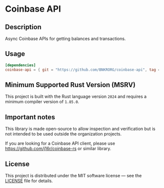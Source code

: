 # Coinbase API

## Description

Async Coinbase APIs for getting balances and transactions.

## Usage

```toml
[dependencies]
coinbase-api = { git = "https://github.com/BNKRORG/coinbase-api", tag = "<version>" }
```

## Minimum Supported Rust Version (MSRV)

This project is built with the Rust language version `2024` and requires a minimum compiler version of `1.85.0`.

## Important notes

This library is made open-source to allow inspection and verification but is not intended to be used outside the organization projects.

If you are looking for a Coinbase API client, please use https://github.com/j16r/coinbase-rs or similar library.

## License

This project is distributed under the MIT software license — see the [LICENSE](LICENSE) file for details.
